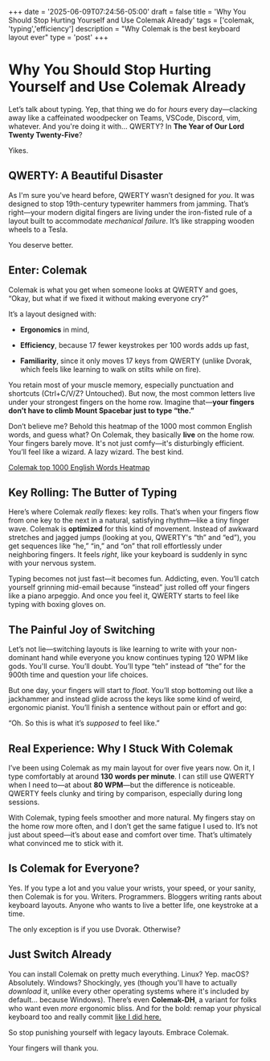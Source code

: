 +++
date = '2025-06-09T07:24:56-05:00'
draft = false
title = 'Why You Should Stop Hurting Yourself and Use Colemak Already'
tags = ['colemak, 'typing','efficiency']
description = "Why Colemak is the best keyboard layout ever"
type = 'post'
+++

# Why You Should Stop Hurting Yourself and Use Colemak Already

Let’s talk about typing. Yep, that thing we do for _hours_ every day—clacking away like a caffeinated woodpecker on Teams, VSCode, Discord, vim, whatever. And you're doing it with... QWERTY? In **The Year of Our Lord Twenty Twenty-Five**?

Yikes.

## QWERTY: A Beautiful Disaster

As I'm sure you've heard before, QWERTY wasn’t designed for _you_. It was designed to stop 19th-century typewriter hammers from jamming. That’s right—your modern digital fingers are living under the iron-fisted rule of a layout built to accommodate _mechanical failure_. It’s like strapping wooden wheels to a Tesla.

You deserve better.

## Enter: Colemak

Colemak is what you get when someone looks at QWERTY and goes, “Okay, but what if we fixed it without making everyone cry?”

It’s a layout designed with:

- **Ergonomics** in mind,
    
- **Efficiency**, because 17 fewer keystrokes per 100 words adds up fast,
    
- **Familiarity**, since it only moves 17 keys from QWERTY (unlike Dvorak, which feels like learning to walk on stilts while on fire).
    

You retain most of your muscle memory, especially punctuation and shortcuts (Ctrl+C/V/Z? Untouched). But now, the most common letters live under your strongest fingers on the home row. Imagine that—**your fingers don’t have to climb Mount Spacebar just to type “the.”**

Don’t believe me? Behold this heatmap of the 1000 most common English words, and guess what? On Colemak, they basically **live** on the home row. Your fingers barely move. It's not just comfy—it's disturbingly efficient. You’ll feel like a wizard. A lazy wizard. The best kind.

[Colemak top 1000 English Words Heatmap](/images/Colemak-top-1000-English-words.png)

## Key Rolling: The Butter of Typing

Here’s where Colemak _really_ flexes: key rolls. That’s when your fingers flow from one key to the next in a natural, satisfying rhythm—like a tiny finger wave. Colemak is **optimized** for this kind of movement. Instead of awkward stretches and jagged jumps (looking at you, QWERTY's “th” and “ed”), you get sequences like “he,” “in,” and “on” that roll effortlessly under neighboring fingers. It feels _right_, like your keyboard is suddenly in sync with your nervous system.

Typing becomes not just fast—it becomes fun. Addicting, even. You’ll catch yourself grinning mid-email because “instead” just rolled off your fingers like a piano arpeggio. And once you feel it, QWERTY starts to feel like typing with boxing gloves on.

## The Painful Joy of Switching

Let’s not lie—switching layouts is like learning to write with your non-dominant hand while everyone you know continues typing 120 WPM like gods. You'll curse. You’ll doubt. You’ll type “teh” instead of “the” for the 900th time and question your life choices.

But one day, your fingers will start to _float_. You’ll stop bottoming out like a jackhammer and instead glide across the keys like some kind of weird, ergonomic pianist. You’ll finish a sentence without pain or effort and go:

“Oh. So this is what it’s _supposed_ to feel like.”

## Real Experience: Why I Stuck With Colemak

I’ve been using Colemak as my main layout for over five years now. On it, I type comfortably at around **130 words per minute**. I can still use QWERTY when I need to—at about **80 WPM**—but the difference is noticeable. QWERTY feels clunky and tiring by comparison, especially during long sessions.

With Colemak, typing feels smoother and more natural. My fingers stay on the home row more often, and I don’t get the same fatigue I used to. It’s not just about speed—it’s about ease and comfort over time. That’s ultimately what convinced me to stick with it.

## Is Colemak for Everyone?

Yes. If you type a lot and you value your wrists, your speed, or your sanity, then Colemak is for you. Writers. Programmers. Bloggers writing rants about keyboard layouts. Anyone who wants to live a better life, one keystroke at a time.

The only exception is if you use Dvorak. Otherwise?

## Just Switch Already

You can install Colemak on pretty much everything. Linux? Yep. macOS? Absolutely. Windows? Shockingly, yes (though you'll have to actually _download_ it, unlike every other operating systems where it's included by default... because Windows). There’s even **Colemak-DH**, a variant for folks who want even _more_ ergonomic bliss. And for the bold: remap your physical keyboard too and really commit [like I did here.](https://github.com/LordHerdier/qmk_config)

So stop punishing yourself with legacy layouts. Embrace Colemak.

Your fingers will thank you.